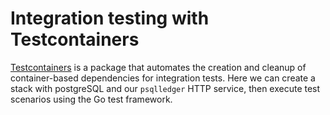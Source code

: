 # Integration testing with Testcontainers

[Testcontainers](https://github.com/testcontainers/testcontainers-go) is a package that automates the creation and cleanup of container-based dependencies for integration tests. Here we can create a stack with postgreSQL and our `psqlledger` HTTP service, then execute test scenarios using the Go test framework.